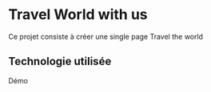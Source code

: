 # Travel World with us
Ce projet consiste à créer une single page Travel the world 

## Technologie utilisée

Démo


